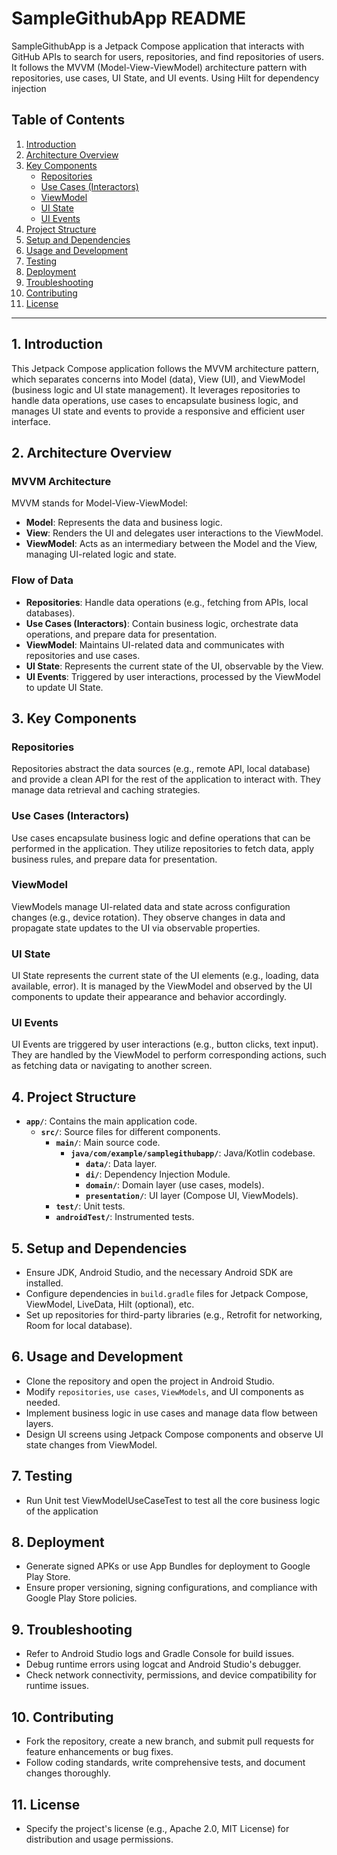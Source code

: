 # SampleGithubApp README

SampleGithubApp is a Jetpack Compose application that interacts with GitHub APIs to search for users, repositories, and find repositories of users. It follows the MVVM (Model-View-ViewModel) architecture pattern with repositories, use cases, UI State, and UI events. Using Hilt for dependency injection


## Table of Contents

1. [Introduction](#introduction)
2. [Architecture Overview](#architecture-overview)
3. [Key Components](#key-components)
    - [Repositories](#repositories)
    - [Use Cases (Interactors)](#use-cases-interactors)
    - [ViewModel](#viewmodel)
    - [UI State](#ui-state)
    - [UI Events](#ui-events)
4. [Project Structure](#project-structure)
5. [Setup and Dependencies](#setup-and-dependencies)
6. [Usage and Development](#usage-and-development)
7. [Testing](#testing)
8. [Deployment](#deployment)
9. [Troubleshooting](#troubleshooting)
10. [Contributing](#contributing)
11. [License](#license)

---

## 1. Introduction

This Jetpack Compose application follows the MVVM architecture pattern, which separates concerns into Model (data), View (UI), and ViewModel (business logic and UI state management). It leverages repositories to handle data operations, use cases to encapsulate business logic, and manages UI state and events to provide a responsive and efficient user interface.

## 2. Architecture Overview

### MVVM Architecture

MVVM stands for Model-View-ViewModel:
- **Model**: Represents the data and business logic.
- **View**: Renders the UI and delegates user interactions to the ViewModel.
- **ViewModel**: Acts as an intermediary between the Model and the View, managing UI-related logic and state.

### Flow of Data
- **Repositories**: Handle data operations (e.g., fetching from APIs, local databases).
- **Use Cases (Interactors)**: Contain business logic, orchestrate data operations, and prepare data for presentation.
- **ViewModel**: Maintains UI-related data and communicates with repositories and use cases.
- **UI State**: Represents the current state of the UI, observable by the View.
- **UI Events**: Triggered by user interactions, processed by the ViewModel to update UI State.

## 3. Key Components

### Repositories

Repositories abstract the data sources (e.g., remote API, local database) and provide a clean API for the rest of the application to interact with. They manage data retrieval and caching strategies.

### Use Cases (Interactors)

Use cases encapsulate business logic and define operations that can be performed in the application. They utilize repositories to fetch data, apply business rules, and prepare data for presentation.

### ViewModel

ViewModels manage UI-related data and state across configuration changes (e.g., device rotation). They observe changes in data and propagate state updates to the UI via observable properties.

### UI State

UI State represents the current state of the UI elements (e.g., loading, data available, error). It is managed by the ViewModel and observed by the UI components to update their appearance and behavior accordingly.

### UI Events

UI Events are triggered by user interactions (e.g., button clicks, text input). They are handled by the ViewModel to perform corresponding actions, such as fetching data or navigating to another screen.

## 4. Project Structure

- **`app/`**: Contains the main application code.
    - **`src/`**: Source files for different components.
        - **`main/`**: Main source code.
            - **`java/com/example/samplegithubapp/`**: Java/Kotlin codebase.
                - **`data/`**: Data layer.
                - **`di/`**: Dependency Injection Module.
                - **`domain/`**: Domain layer (use cases, models).
                - **`presentation/`**: UI layer (Compose UI, ViewModels).
        - **`test/`**: Unit tests.
        - **`androidTest/`**: Instrumented tests.

## 5. Setup and Dependencies

- Ensure JDK, Android Studio, and the necessary Android SDK are installed.
- Configure dependencies in `build.gradle` files for Jetpack Compose, ViewModel, LiveData, Hilt (optional), etc.
- Set up repositories for third-party libraries (e.g., Retrofit for networking, Room for local database).

## 6. Usage and Development

- Clone the repository and open the project in Android Studio.
- Modify `repositories`, `use cases`, `ViewModels`, and UI components as needed.
- Implement business logic in use cases and manage data flow between layers.
- Design UI screens using Jetpack Compose components and observe UI state changes from ViewModel.

## 7. Testing

- Run Unit test ViewModelUseCaseTest to test all the core business logic of the application

## 8. Deployment

- Generate signed APKs or use App Bundles for deployment to Google Play Store.
- Ensure proper versioning, signing configurations, and compliance with Google Play Store policies.

## 9. Troubleshooting

- Refer to Android Studio logs and Gradle Console for build issues.
- Debug runtime errors using logcat and Android Studio's debugger.
- Check network connectivity, permissions, and device compatibility for runtime issues.

## 10. Contributing

- Fork the repository, create a new branch, and submit pull requests for feature enhancements or bug fixes.
- Follow coding standards, write comprehensive tests, and document changes thoroughly.

## 11. License

- Specify the project's license (e.g., Apache 2.0, MIT License) for distribution and usage permissions.


